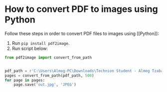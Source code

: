 # How to convert PDF to images using Python
Follow these steps in order to convert PDF files to images using [[Python]]:
1. Run `pip install pdf2image`.
2. Run script below:

```python
from pdf2image import convert_from_path


pdf_path = r'C:\Users\Almog-PC\Downloads\Technion Student - Almog Tzabari.pdf'
pages = convert_from_path(pdf_path, 500)
for page in pages:
	page.save('out.jpg', 'JPEG')
```
